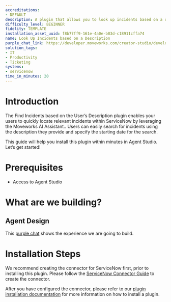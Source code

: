 ```yaml
---
accreditations:
- DEFAULT
description: A plugin that allows you to look up incidents based on a description.
difficulty_level: BEGINNER
fidelity: TEMPLATE
installation_asset_uuid: f8b77ff9-161e-4a0e-b83d-c18911cffa74
name: Look Up Incidents based on a Description
purple_chat_link: https://developer.moveworks.com/creator-studio/developer-tools/purple-chat/?conversation=%7B%22messages%22%3A%5B%7B%22parts%22%3A%5B%7B%22richText%22%3A%22Hey+find+me+incidents+similar+to+a+user+unable+to+connect+to+the+company+VPN%22%7D%5D%2C%22role%22%3A%22user%22%7D%2C%7B%22parts%22%3A%5B%7B%22richText%22%3A%22Okay%2C+I+found+a+few+similar+incidents+in+%3Cb%3EServiceNow%3C%2Fb%3E.+I+can+search+for+incidents+from+a+specific+date+as+well.+From+when+would+you+like+to+search%3F%22%7D%5D%2C%22role%22%3A%22assistant%22%7D%2C%7B%22parts%22%3A%5B%7B%22richText%22%3A%22Since+last+week%22%7D%5D%2C%22role%22%3A%22user%22%7D%2C%7B%22parts%22%3A%5B%7B%22reasoningSteps%22%3A%5B%7B%22richText%22%3A%22Searching+ServiceNow+for+incidents+similar+to+%27VPN+connection+issues%27+created+since+last+week...%22%2C%22status%22%3A%22pending%22%7D%5D%7D%2C%7B%22richText%22%3A%22Okay%2C+here+are+the+top+3+matches+from+the+last+week%3A%22%7D%2C%7B%22richText%22%3A%22%3Cul%3E%3Cli%3E%3Cb%3EINC0010023%3C%2Fb%3E%3A+User+in+Finance+department+unable+to+connect+to+VPN+after+recent+network+update.+Raised+by%3A+John+Doe%3C%2Fli%3E%3Cli%3E%3Cb%3EINC0010112%3C%2Fb%3E%3A+Multiple+users+reporting+VPN+connectivity+issues+following+a+patch+deployment.+Raised+by%3A+Alice+Smith%3C%2Fli%3E%3Cli%3E%3Cb%3EINC0010221%3C%2Fb%3E%3A+User+unable+to+connect+to+company+VPN+after+password+reset.+Requires+assistance.+Raised+by%3A+Bob+Johnson%3C%2Fli%3E%3C%2Ful%3E%22%7D%2C%7B%22citations%22%3A%5B%7B%22citationTitle%22%3A%22INC0010023%3A+User+in+Finance+department+unable+to+connect+to+VPN+after+recent+network+update.+Raised+by%3A+John+Doe%22%2C%22connectorName%22%3A%22servicenow%22%7D%5D%7D%2C%7B%22citations%22%3A%5B%7B%22citationTitle%22%3A%22INC0010112%3A+Multiple+users+reporting+VPN+connectivity+issues+following+a+patch+deployment.+Raised+by%3A+Alice+Smith%22%2C%22connectorName%22%3A%22servicenow%22%7D%5D%7D%2C%7B%22citations%22%3A%5B%7B%22citationTitle%22%3A%22INC0010221%3A+User+unable+to+connect+to+company+VPN+after+password+reset.+Requires+assistance.+Raised+by%3A+Bob+Johnson%22%2C%22connectorName%22%3A%22servicenow%22%7D%5D%7D%5D%2C%22role%22%3A%22assistant%22%7D%5D%7D
solution_tags:
- IT
- Productivity
- Ticketing
systems:
- servicenow
time_in_minutes: 20
---
```


# Introduction

The Find Incidents based on the User’s Description plugin enables your users to quickly locate relevant incidents within ServiceNow by leveraging the Moveworks AI Assistant.. Users can easily search for incidents using the description they provide and specify the starting date for the search. 

This guide will help you install this plugin within minutes in Agent Studio. Let’s get started!

# Prerequisites

- Access to Agent Studio

# What are we building?

## Agent Design

This [purple chat](https://developer.moveworks.com/creator-studio/developer-tools/purple-chat/?conversation=%7B%22messages%22%3A%5B%7B%22parts%22%3A%5B%7B%22richText%22%3A%22Hey+find+me+incidents+similar+to+a+user+unable+to+connect+to+the+company+VPN%22%7D%5D%2C%22role%22%3A%22user%22%7D%2C%7B%22parts%22%3A%5B%7B%22richText%22%3A%22Okay%2C+I+found+a+few+similar+incidents+in+%3Cb%3EServiceNow%3C%2Fb%3E.+I+can+search+for+incidents+from+a+specific+date+as+well.+From+when+would+you+like+to+search%3F%22%7D%5D%2C%22role%22%3A%22assistant%22%7D%2C%7B%22parts%22%3A%5B%7B%22richText%22%3A%22Since+last+week%22%7D%5D%2C%22role%22%3A%22user%22%7D%2C%7B%22parts%22%3A%5B%7B%22reasoningSteps%22%3A%5B%7B%22richText%22%3A%22Searching+ServiceNow+for+incidents+similar+to+%27VPN+connection+issues%27+created+since+last+week...%22%2C%22status%22%3A%22pending%22%7D%5D%7D%2C%7B%22richText%22%3A%22Okay%2C+here+are+the+top+3+matches+from+the+last+week%3A%22%7D%2C%7B%22richText%22%3A%22%3Cul%3E%3Cli%3E%3Cb%3EINC0010023%3C%2Fb%3E%3A+User+in+Finance+department+unable+to+connect+to+VPN+after+recent+network+update.+Raised+by%3A+John+Doe%3C%2Fli%3E%3Cli%3E%3Cb%3EINC0010112%3C%2Fb%3E%3A+Multiple+users+reporting+VPN+connectivity+issues+following+a+patch+deployment.+Raised+by%3A+Alice+Smith%3C%2Fli%3E%3Cli%3E%3Cb%3EINC0010221%3C%2Fb%3E%3A+User+unable+to+connect+to+company+VPN+after+password+reset.+Requires+assistance.+Raised+by%3A+Bob+Johnson%3C%2Fli%3E%3C%2Ful%3E%22%7D%2C%7B%22citations%22%3A%5B%7B%22citationTitle%22%3A%22INC0010023%3A+User+in+Finance+department+unable+to+connect+to+VPN+after+recent+network+update.+Raised+by%3A+John+Doe%22%2C%22connectorName%22%3A%22servicenow%22%7D%5D%7D%2C%7B%22citations%22%3A%5B%7B%22citationTitle%22%3A%22INC0010112%3A+Multiple+users+reporting+VPN+connectivity+issues+following+a+patch+deployment.+Raised+by%3A+Alice+Smith%22%2C%22connectorName%22%3A%22servicenow%22%7D%5D%7D%2C%7B%22citations%22%3A%5B%7B%22citationTitle%22%3A%22INC0010221%3A+User+unable+to+connect+to+company+VPN+after+password+reset.+Requires+assistance.+Raised+by%3A+Bob+Johnson%22%2C%22connectorName%22%3A%22servicenow%22%7D%5D%7D%5D%2C%22role%22%3A%22assistant%22%7D%5D%7D) shows the experience we are going to build.

# Installation Steps

We recommend creating the connector for ServiceNow first, prior to installing this plugin. Please follow the [ServiceNow Connector Guide](https://developer.moveworks.com/creator-studio/resources/connector?id=servicenow) to create the connector. 

After you have configured the connector, please refer to our [plugin installation documentation](https://help.moveworks.com/docs/ai-agent-marketplace) for more information on how to install a plugin.